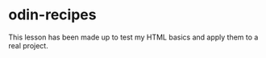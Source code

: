 # odin-recipes
This lesson has been made up to test my HTML basics and apply them to a real project.